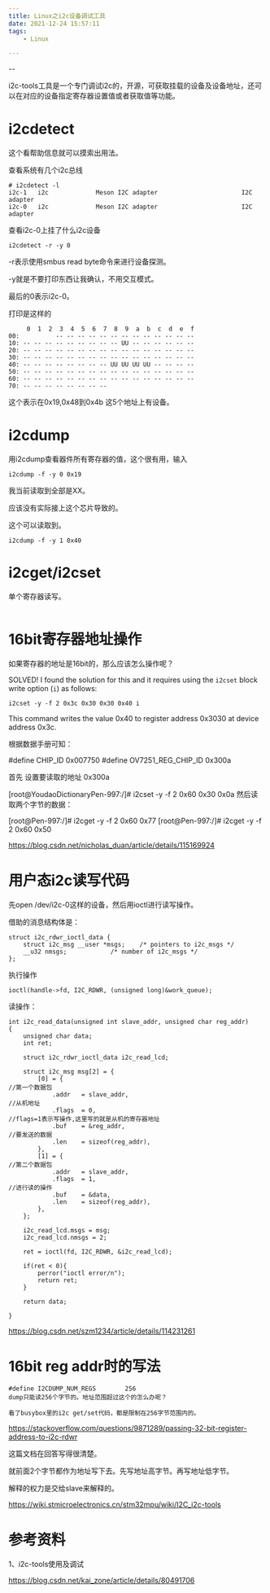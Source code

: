 ```yaml
---
title: Linux之i2c设备调试工具
date: 2021-12-24 15:57:11
tags:
	- Linux

---
```


--

i2c-tools工具是一个专门调试i2c的，开源，可获取挂载的设备及设备地址，还可以在对应的设备指定寄存器设置值或者获取值等功能。



# i2cdetect

这个看帮助信息就可以摸索出用法。

查看系统有几个i2c总线

```
# i2cdetect -l
i2c-1   i2c             Meson I2C adapter                       I2C adapter
i2c-0   i2c             Meson I2C adapter                       I2C adapter
```

查看i2c-0上挂了什么i2c设备

```
i2cdetect -r -y 0
```

-r表示使用smbus read byte命令来进行设备探测。

-y就是不要打印东西让我确认，不用交互模式。

最后的0表示i2c-0。

打印是这样的

```
     0  1  2  3  4  5  6  7  8  9  a  b  c  d  e  f
00:          -- -- -- -- -- -- -- -- -- -- -- -- -- 
10: -- -- -- -- -- -- -- -- -- UU -- -- -- -- -- -- 
20: -- -- -- -- -- -- -- -- -- -- -- -- -- -- -- -- 
30: -- -- -- -- -- -- -- -- -- -- -- -- -- -- -- -- 
40: -- -- -- -- -- -- -- -- UU UU UU UU -- -- -- -- 
50: -- -- -- -- -- -- -- -- -- -- -- -- -- -- -- -- 
60: -- -- -- -- -- -- -- -- -- -- -- -- -- -- -- -- 
70: -- -- -- -- -- -- -- --    
```

这个表示在0x19,0x48到0x4b 这5个地址上有设备。

# i2cdump

用i2cdump查看器件所有寄存器的值，这个很有用，输入

```
i2cdump -f -y 0 0x19
```

我当前读取到全部是XX。

应该没有实际接上这个芯片导致的。

这个可以读取到。

```
i2cdump -f -y 1 0x40
```

# i2cget/i2cset

单个寄存器读写。

```

```



# 16bit寄存器地址操作

如果寄存器的地址是16bit的，那么应该怎么操作呢？

SOLVED! I found the solution for this and it requires using the `i2cset` block write option (`i`) as follows:

```
i2cset -y -f 2 0x3c 0x30 0x30 0x40 i
```

This command writes the value 0x40 to register address 0x3030 at device address 0x3c.



根据数据手册可知：

#define CHIP_ID                0x007750
#define OV7251_REG_CHIP_ID        0x300a

首先 设置要读取的地址 0x300a

[root@YoudaoDictionaryPen-997:/]# i2cset -y -f 2 0x60 0x30 0x0a
然后读取两个字节的数据：

[root@Pen-997:/]# i2cget -y -f 2 0x60
0x77
[root@Pen-997:/]# i2cget -y -f 2 0x60
0x50





https://blog.csdn.net/nicholas_duan/article/details/115169924

# 用户态i2c读写代码

先open /dev/i2c-0这样的设备，然后用ioctl进行读写操作。

借助的消息结构体是：

```
struct i2c_rdwr_ioctl_data {
	struct i2c_msg __user *msgs;	/* pointers to i2c_msgs */
	__u32 nmsgs;			/* number of i2c_msgs */
};
```

执行操作

```
ioctl(handle->fd, I2C_RDWR, (unsigned long)&work_queue);
```

读操作：

```
int i2c_read_data(unsigned int slave_addr, unsigned char reg_addr)
{
    unsigned char data;
    int ret;

    struct i2c_rdwr_ioctl_data i2c_read_lcd;

    struct i2c_msg msg[2] = { 
        [0] = {                                                         //第一个数据包
            .addr   = slave_addr,                                       //从机地址
            .flags  = 0,                                                //flags=1表示写操作,这里写的就是从机的寄存器地址
            .buf    = &reg_addr,                                        //要发送的数据
            .len    = sizeof(reg_addr),
        },
        [1] = {                                                         //第二个数据包
            .addr   = slave_addr,  
            .flags  = 1,                                                //进行读的操作
            .buf    = &data, 
            .len    = sizeof(reg_addr),
        },
    };

    i2c_read_lcd.msgs = msg;
    i2c_read_lcd.nmsgs = 2;

    ret = ioctl(fd, I2C_RDWR, &i2c_read_lcd);

    if(ret < 0){
        perror("ioctl error/n");
        return ret;
    }

    return data;

}
```





https://blog.csdn.net/szm1234/article/details/114231261

# 16bit reg addr时的写法

```
#define I2CDUMP_NUM_REGS		256
dump只能读256个字节的。地址范围超过这个的怎么办呢？

看了busybox里的i2c get/set代码，都是限制在256字节范围内的。
```

https://stackoverflow.com/questions/9871289/passing-32-bit-register-address-to-i2c-rdwr

这篇文档在回答写得很清楚。

就前面2个字节都作为地址写下去。先写地址高字节。再写地址低字节。

解释的权力是交给slave来解释的。





https://wiki.stmicroelectronics.cn/stm32mpu/wiki/I2C_i2c-tools

# 参考资料

1、i2c-tools使用及调试

https://blog.csdn.net/kai_zone/article/details/80491706